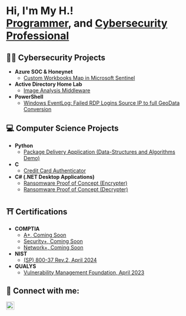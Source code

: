 <h1>Hi, I'm My H.! <br/><a href="https://github.com/myhoach">Programmer</a>, and <a href="https://www.linkedin.com/in/myhoach/">Cybersecurity Professional</a></h1>

<h2>👨‍💻 Cybersecurity Projects</h2>

- <b>Azure SOC & Honeynet</b>
  - [Custom Workbooks Map in Microsoft Sentinel](https://github.com/karatechopchop/Azure1)
- <b>Active Directory Home Lab</b>
  - [Image Analysis Middleware](https://github.com/karatechopchop/ActiveDirectoryLab)</b>
- <b>PowerShell</b>
  - [Windows EventLog: Failed RDP Logins Source IP to full GeoData Conversion](https://github.com/karatechopchop/Sentinel-Lab)

 
<h2> 💻 Computer Science Projects</h2>

- <b>Python</b>
  - [Package Delivery Application (Data-Structures and Algorithms Demo)](https://github.com/karatechopchop/Python1)
- <b>C</b>
  - [Credit Card Authenticator](https://github.com/karatechopchop/CCard)
- <b>C# (.NET Desktop Applications)</b>
  - [Ransomware Proof of Concept (Encrypter)](https://github.com/karatechopchop/EncrypterPOC)
  - [Ransomware Proof of Concept (Decrypter)](https://github.com/karatechopchop/DecrypterPOC)

<h2> ⛩ Certifications</h2>

- <b>COMPTIA</b>
  - [A+, Coming Soon](https://github.com/karatechopchop/Comptia1)
  - [Security+, Coming Soon](https://github.com/karatechopchop/Comptia2)
  - [Network+, Coming Soon](https://github.com/karatechopchop/Comptia3)
- <b>NIST</b>
  - [(SP) 800-37 Rev.2, April 2024](https://github.com/karatechopchop/Nist1)
- <b>QUALYS</b>
  - [Vulnerability Management Foundation, April 2023](https://github.com/karatechopchop/Qualys1)

<h2> 📱 Connect with me:</h2>

[<img align="left" alt="My H. | LinkedIn" width="22px" src="https://cdn.jsdelivr.net/npm/simple-icons@v3/icons/linkedin.svg" />][linkedin]

[linkedin]: https://www.linkedin.com/in/myhoach/

<!--
**Karatechopchop/Karatechopchop** is a ✨ _special_ ✨ repository because its `README.md` (this file) appears on your GitHub profile.

Here are some ideas to get you started:

- 🔭 I’m currently working on ...
- 🌱 I’m currently learning ...
- 👯 I’m looking to collaborate on ...
- 🤔 I’m looking for help with ...
- 💬 Ask me about ...
- 📫 How to reach me: ...
- 😄 Pronouns: ...
- ⚡ Fun fact: ...
-->
